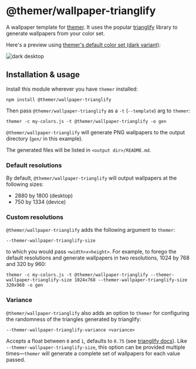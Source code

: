 # @themer/wallpaper-trianglify

A wallpaper template for [themer](https://github.com/mjswensen/themer). It uses the popular [trianglify](https://github.com/qrohlf/trianglify) library to generate wallpapers from your color set.

Here's a preview using [themer's default color set (dark variant)](https://github.com/mjswensen/themer/tree/main/cli/packages/colors-default):

![dark desktop](https://cdn.jsdelivr.net/gh/mjswensen/themer@6b157118bcaa51c3031801a1a213f78db294578b/cli/packages/wallpaper-trianglify/assets/themer-wallpaper-trianglify-dark-2880x1800-0.75-1.png)

## Installation & usage

Install this module wherever you have `themer` installed:

    npm install @themer/wallpaper-trianglify

Then pass `@themer/wallpaper-trianglify` as a `-t` (`--template`) arg to `themer`:

    themer -c my-colors.js -t @themer/wallpaper-trianglify -o gen

`@themer/wallpaper-trianglify` will generate PNG wallpapers to the output directory (`gen/` in this example).

The generated files will be listed in `<output dir>/README.md`.

### Default resolutions

By default, `@themer/wallpaper-trianglify` will output wallpapers at the following sizes:

- 2880 by 1800 (desktop)
- 750 by 1334 (device)

### Custom resolutions

`@themer/wallpaper-trianglify` adds the following argument to `themer`:

    --themer-wallpaper-trianglify-size

to which you would pass `<width>x<height>`. For example, to forego the default resolutions and generate wallpapers in two resolutions, 1024 by 768 and 320 by 960:

    themer -c my-colors.js -t @themer/wallpaper-trianglify --themer-wallpaper-trianglify-size 1024x768 --themer-wallpaper-trianglify-size 320x960 -o gen

### Variance

`@themer/wallpaper-trianglify` also adds an option to `themer` for configuring the randomness of the triangles generated by trianglify:

    --themer-wallpaper-trianglify-variance <variance>

Accepts a float between `0` and `1`, defaults to `0.75` (see [trianglify docs](https://github.com/qrohlf/trianglify#variance)). Like `--themer-wallpaper-trianglify-size`, this option can be provided multiple times—`themer` will generate a complete set of wallpapers for each value passed.
